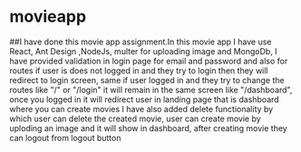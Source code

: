 # movieapp

##I have done this movie app assignment.In this movie app I have use React, Ant Design ,NodeJs, multer for
uploading image and MongoDb, I have provided validation in login page for email and
password and also for routes if user is does not logged in and they try to login then they will redirect to login screen,
same if user logged in and they try to change the routes like "/" or "/login" it will remain in the same screen like "/dashboard",
once you logged in it will redirect user in landing page that is dashboard where you can create movies I have also added delete functionality
by which user can delete the created movie, user can create movie by uploding an image and it will show in dashboard,
after creating movie they can logout from logout button
